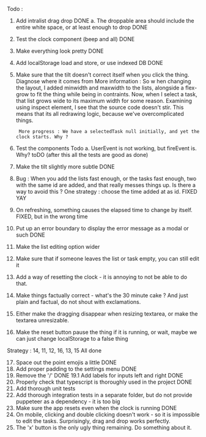 Todo : 
1. Add intralist drag drop              DONE
    a. The droppable area should include the entire white space, or at least enough to drop DONE
2. Test the clock component (beep and all)                      DONE
3. Make everything look pretty                                  DONE
4. Add localStorage load and store, or use indexed DB           DONE
5. Make sure that the tilt doesn't correct itself when you click the thing. Diagnose where it comes from
    More information : 
        So w hen changing the layout, I added minwidth and maxwidth to the lists, alongside a flex-grow to
        fit the thing while being in contraints. Now, when I select a task, that list grows wide to its
        maximum width for some reason. Examining using inspect element, I see that the source code doesn't
        stir. This means that its all redrawing logic, because we've overcomplicated things. 

        More progress : We have a selectedTask null initially, and yet the clock starts. Why ? 
6. Test the components                                  Todo
    a. UserEvent is not working, but fireEvent is. Why?        toDO (after this all the tests are good as done)
7. Make the tilt slightly more subtle                   DONE
8. Bug : When you add the lists fast enough, or the tasks fast enough, two with the same id are added, and that really
   messes things up. Is there a way to avoid this ?
        One strategy : choose the time added at as id.                  FIXED YAY
9. On refreshing, something causes the elapsed time to change by itself.  FIXED, but in the wrong time
10. Put up an error boundary to display the error message as a modal or such        DONE
11. Make the list editing option wider
12. Make sure that if someone leaves the list or task empty, you can still edit it
13. Add a way of resetting the clock - it is annoying to not be able to do that. 
14. Make things factually correct - what's the 30 minute cake ? And just plain and factual, do not shout with
exclamations. 
15. Either make the dragging disappear when resizing textarea, or make the textarea unresizable.
16. Make the reset button pause the thing if it is running, or wait, maybe we can just change localStorage
to a false thing

Strategy : 
14, 11, 12, 16, 13, 15
All done

17. Space out the point emojis a little                 DONE
18. Add proper padding to the settings menu             DONE
19. Remove the '/'                                      DONE
19.1 Add labels for inputs left and right               DONE
20. Properly check that typescript is thoroughly used in the project            DONE
21. Add thorough unit tests
22. Add thorough integration tests in a separate folder, but do not provide puppeteer as a dependency - it is too big
23. Make sure the app resets even when the clock is running             DONE
24. On mobile, clicking and double clicking doesn't work - so it is impossible to edit the tasks. Surprisingly, drag and drop works perfectly. 
25. The 'x' button is the only ugly thing remaining. Do something about it.  